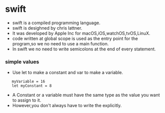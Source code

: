 # swift
* swift is a compiled programming language.
* swift is desighned by chris lattner.
* It was developed by Apple Inc for macOS,iOS,watchOS,tvOS,LinuX.
* code written at global scope is used as the entry point for the program,so we no need to use a main function.
* In swift we no need to write semicolons at the end of every statement.
### simple values
* Use let to make a constant and var to make a variable.
```var myVariable = 4
   myVariable = 16
   let myConstant = 8
   ```
* A Constant or a variable must have the same type as the value you want to assign to it.
* However,you don't always have to write the explicitly.    
